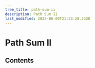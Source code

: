 ```yaml
---
tree_title: path-sum-ii
description: Path Sum II
last_modified: 2022-06-09T21:23:28.2328
---
```


# Path Sum II

## Contents
